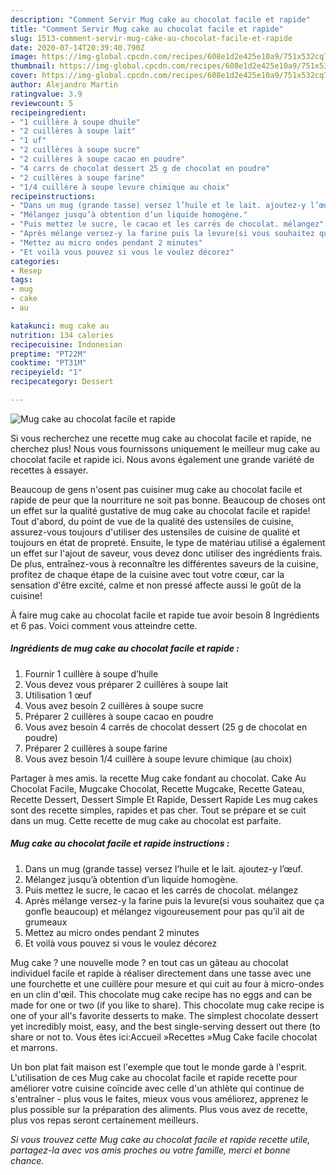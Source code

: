 ```yaml
---
description: "Comment Servir Mug cake au chocolat facile et rapide"
title: "Comment Servir Mug cake au chocolat facile et rapide"
slug: 1513-comment-servir-mug-cake-au-chocolat-facile-et-rapide
date: 2020-07-14T20:39:40.790Z
image: https://img-global.cpcdn.com/recipes/608e1d2e425e10a9/751x532cq70/mug-cake-au-chocolat-facile-et-rapide-photo-principale-de-la-recette.jpg
thumbnail: https://img-global.cpcdn.com/recipes/608e1d2e425e10a9/751x532cq70/mug-cake-au-chocolat-facile-et-rapide-photo-principale-de-la-recette.jpg
cover: https://img-global.cpcdn.com/recipes/608e1d2e425e10a9/751x532cq70/mug-cake-au-chocolat-facile-et-rapide-photo-principale-de-la-recette.jpg
author: Alejandro Martin
ratingvalue: 3.9
reviewcount: 5
recipeingredient:
- "1 cuillère à soupe dhuile"
- "2 cuillères à soupe lait"
- "1 uf"
- "2 cuillères à soupe sucre"
- "2 cuillères à soupe cacao en poudre"
- "4 carrs de chocolat dessert 25 g de chocolat en poudre"
- "2 cuillères à soupe farine"
- "1/4 cuillère à soupe levure chimique au choix"
recipeinstructions:
- "Dans un mug (grande tasse) versez l’huile et le lait. ajoutez-y l’œuf."
- "Mélangez jusqu’à obtention d’un liquide homogène."
- "Puis mettez le sucre, le cacao et les carrés de chocolat. mélangez"
- "Après mélange versez-y la farine puis la levure(si vous souhaitez que ça gonfle beaucoup) et mélangez vigoureusement pour pas qu’il ait de grumeaux"
- "Mettez au micro ondes pendant 2 minutes"
- "Et voilà vous pouvez si vous le voulez décorez"
categories:
- Resep
tags:
- mug
- cake
- au

katakunci: mug cake au 
nutrition: 134 calories
recipecuisine: Indonesian
preptime: "PT22M"
cooktime: "PT31M"
recipeyield: "1"
recipecategory: Dessert

---
```



![Mug cake au chocolat facile et rapide](https://img-global.cpcdn.com/recipes/608e1d2e425e10a9/751x532cq70/mug-cake-au-chocolat-facile-et-rapide-photo-principale-de-la-recette.jpg)

Si vous recherchez une recette mug cake au chocolat facile et rapide, ne cherchez plus! Nous vous fournissons uniquement le meilleur mug cake au chocolat facile et rapide ici. Nous avons également une grande variété de recettes à essayer.

Beaucoup de gens n'osent pas cuisiner mug cake au chocolat facile et rapide de peur que la nourriture ne soit pas bonne. Beaucoup de choses ont un effet sur la qualité gustative de mug cake au chocolat facile et rapide! Tout d'abord, du point de vue de la qualité des ustensiles de cuisine, assurez-vous toujours d'utiliser des ustensiles de cuisine de qualité et toujours en état de propreté. Ensuite, le type de matériau utilisé a également un effet sur l'ajout de saveur, vous devez donc utiliser des ingrédients frais. De plus, entraînez-vous à reconnaître les différentes saveurs de la cuisine, profitez de chaque étape de la cuisine avec tout votre cœur, car la sensation d'être excité, calme et non pressé affecte aussi le goût de la cuisine!

<!--inarticleads1-->

À faire mug cake au chocolat facile et rapide tue avoir besoin 8 Ingrédients et 6 pas. Voici comment vous atteindre cette.

##### Ingrédients de mug cake au chocolat facile et rapide :

1. Fournir 1 cuillère à soupe d’huile
1. Vous devez vous préparer 2 cuillères à soupe lait
1. Utilisation 1 œuf
1. Vous avez besoin 2 cuillères à soupe sucre
1. Préparer 2 cuillères à soupe cacao en poudre
1. Vous avez besoin 4 carrés de chocolat dessert (25 g de chocolat en poudre)
1. Préparer 2 cuillères à soupe farine
1. Vous avez besoin 1/4 cuillère à soupe levure chimique (au choix)


Partager à mes amis. la recette Mug cake fondant au chocolat. Cake Au Chocolat Facile, Mugcake Chocolat, Recette Mugcake, Recette Gateau, Recette Dessert, Dessert Simple Et Rapide, Dessert Rapide Les mug cakes sont des recette simples, rapides et pas cher. Tout se prépare et se cuit dans un mug. Cette recette de mug cake au chocolat est parfaite. 

<!--inarticleads2-->

##### Mug cake au chocolat facile et rapide instructions :

1. Dans un mug (grande tasse) versez l’huile et le lait. ajoutez-y l’œuf.
1. Mélangez jusqu’à obtention d’un liquide homogène.
1. Puis mettez le sucre, le cacao et les carrés de chocolat. mélangez
1. Après mélange versez-y la farine puis la levure(si vous souhaitez que ça gonfle beaucoup) et mélangez vigoureusement pour pas qu’il ait de grumeaux
1. Mettez au micro ondes pendant 2 minutes
1. Et voilà vous pouvez si vous le voulez décorez


Mug cake ? une nouvelle mode ? en tout cas un gâteau au chocolat individuel facile et rapide à réaliser directement dans une tasse avec une une fourchette et une cuillère pour mesure et qui cuit au four à micro-ondes en un clin d&#39;œil. This chocolate mug cake recipe has no eggs and can be made for one or two (if you like to share). This chocolate mug cake recipe is one of your all&#39;s favorite desserts to make. The simplest chocolate dessert yet incredibly moist, easy, and the best single-serving dessert out there (to share or not to. Vous êtes ici:Accueil »Recettes »Mug Cake facile chocolat et marrons. 

<!--inarticleads1-->

<p>
Un bon plat fait maison est l'exemple que tout le monde garde à l'esprit. L'utilisation de ces Mug cake au chocolat facile et rapide recette pour améliorer votre cuisine coïncide avec celle d'un athlète qui continue de s'entraîner - plus vous le faites, mieux vous vous améliorez, apprenez le plus possible sur la préparation des aliments. Plus vous avez de recette, plus vos repas seront certainement meilleurs.
</p>

<p>
<i>Si vous trouvez cette Mug cake au chocolat facile et rapide recette utile, partagez-la avec vos amis proches ou votre famille, merci et bonne chance.</i>
</p>
